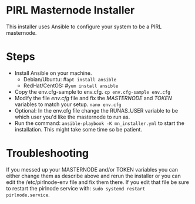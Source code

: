 # PIRL Masternode Installer
This installer uses Ansible to configure your system to be a PIRL masternode.

# Steps
*  Install Ansible on your machine.
   * Debian/Ubuntu: #`apt install ansible`
   * RedHat/CentOS: #`yum install ansible`
*  Copy the env.cfg-sample to env.cfg.  `cp env.cfg-sample env.cfg`
*  Modify the file *env.cfg* file and fix the *MASTERNODE* and *TOKEN* variables to match your setup.  `nano env.cfg`
*  Optional:  In the env.cfg file change the RUNAS_USER variable to be which user you'd like the masternode to run as.
*  Run the command: `ansible-playbook -K mn_installer.yml` to start the installation.  This might take some time so be patient.

# Troubleshooting
If you messed up your MASTERNODE and/or TOKEN variables you can either change them as describe above and rerun the installer
or you can edit the /etc/pirlnode-env file and fix them there.  If you edit that file be sure to restart the pirlnode service
with: `sudo systemd restart pirlnode.service`.
